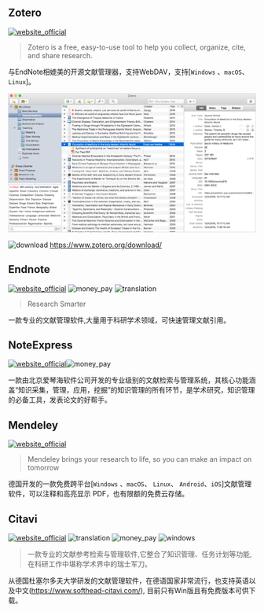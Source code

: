 ## Zotero 

 [![website_official](https://gitbook07.oss-cn-hangzhou.aliyuncs.com/website_official.svg)](https://www.zotero.org/)

> Zotero is a free, easy-to-use tool to help you
collect, organize, cite, and share research.

与EndNote相媲美的开源文献管理器，支持WebDAV，支持[`Windows` 、`macOS`、 `Linux`]。

![](../../.gitbook/assets/z-study-sci-paper-zotero.png)

![download](https://gitbook07.oss-cn-hangzhou.aliyuncs.com/download.svg) https://www.zotero.org/download/

## Endnote

[![website_official](https://gitbook07.oss-cn-hangzhou.aliyuncs.com/website_official.svg)](https://endnote.com/) ![money_pay](https://gitbook07.oss-cn-hangzhou.aliyuncs.com/money_pay.svg) ![translation](https://gitbook07.oss-cn-hangzhou.aliyuncs.com/translation.svg)

> Research Smarter

一款专业的文献管理软件,大量用于科研学术领域，可快速管理文献引用。

## NoteExpress

 [![website_official](https://gitbook07.oss-cn-hangzhou.aliyuncs.com/website_official.svg)](http://www.inoteexpress.com/aegean/)![money_pay](https://gitbook07.oss-cn-hangzhou.aliyuncs.com/money_pay.svg)

一款由北京爱琴海软件公司开发的专业级别的文献检索与管理系统，其核心功能涵盖“知识采集，管理，应用，挖掘”的知识管理的所有环节，是学术研究，知识管理的必备工具，发表论文的好帮手。

## Mendeley 

 [![website_official](https://gitbook07.oss-cn-hangzhou.aliyuncs.com/website_official.svg)](https://www.mendeley.com/)

> Mendeley brings your research to life, so you can make an impact on tomorrow

德国开发的一款免费跨平台[`Windows` 、`macOS`、 `Linux`、 `Android`、`iOS`]文献管理软件，可以注释和高亮显示 PDF，也有限额的免费云存储。

## Citavi 

[![website_official](https://gitbook07.oss-cn-hangzhou.aliyuncs.com/website_official.svg)](https://www.citavi.com/en) ![translation](https://gitbook07.oss-cn-hangzhou.aliyuncs.com/translation.svg) ![money_pay](https://gitbook07.oss-cn-hangzhou.aliyuncs.com/money_pay.svg) ![windows](https://gitbook07.oss-cn-hangzhou.aliyuncs.com/windows.svg)

> 一款专业的文献参考检索与管理软件,它整合了知识管理、任务计划等功能,在科研工作中堪称学术界中的瑞士军刀。

从德国杜塞尔多夫大学研发的文献管理软件，在德语国家非常流行，也支持英语以及中文(https://www.softhead-citavi.com/), 目前只有Win版且有免费版本可供下载。

